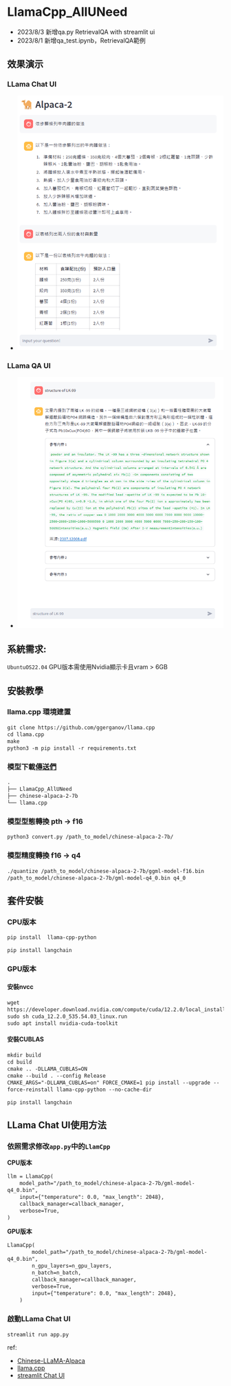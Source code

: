 # LlamaCpp_AllUNeed

- 2023/8/3 新增qa.py RetrievalQA with streamlit ui 
- 2023/8/1 新增qa_test.ipynb，RetrievalQA範例

## 效果演示
### LLama Chat UI
- ![DEMO](Demo.png)

### LLama QA UI
- ![DEMO](QA_demo.png)
  
## 系統需求: 
`UbuntuOS22.04` GPU版本需使用Nvidia顯示卡且vram > 6GB

## 安裝教學

### llama.cpp 環境建置
```
git clone https://github.com/ggerganov/llama.cpp
cd llama.cpp
make
python3 -m pip install -r requirements.txt
```

### 模型下載[傳送們](https://huggingface.co/ziqingyang/chinese-alpaca-2-7b)
```
.
├── LlamaCpp_AllUNeed
├── chinese-alpaca-2-7b
└── llama.cpp
```

### 模型型態轉換 pth -> f16
```
python3 convert.py /path_to_model/chinese-alpaca-2-7b/
```

### 模型精度轉換 f16 -> q4
```
./quantize /path_to_model/chinese-alpaca-2-7b/ggml-model-f16.bin /path_to_model/chinese-alpaca-2-7b/gml-model-q4_0.bin q4_0
```

## 套件安裝
### CPU版本
```
pip install  llama-cpp-python
```

```
pip install langchain
```

### GPU版本

#### 安裝nvcc
```
wget https://developer.download.nvidia.com/compute/cuda/12.2.0/local_installers/cuda_12.2.0_535.54.03_linux.run
sudo sh cuda_12.2.0_535.54.03_linux.run
sudo apt install nvidia-cuda-toolkit

```
#### 安裝CUBLAS
```
mkdir build
cd build
cmake .. -DLLAMA_CUBLAS=ON
cmake --build . --config Release
CMAKE_ARGS="-DLLAMA_CUBLAS=on" FORCE_CMAKE=1 pip install --upgrade --force-reinstall llama-cpp-python --no-cache-dir
```

```
pip install langchain
```

## LLama Chat UI使用方法
### 依照需求修改`app.py`中的`LlamCpp`

**CPU版本**
```
llm = LlamaCpp(
    model_path="/path_to_model/chinese-alpaca-2-7b/gml-model-q4_0.bin",
    input={"temperature": 0.0, "max_length": 2048},
    callback_manager=callback_manager,
    verbose=True,
)
```

**GPU版本**
```
LlamaCpp(
        model_path="/path_to_model/chinese-alpaca-2-7b/gml-model-q4_0.bin",
        n_gpu_layers=n_gpu_layers,
        n_batch=n_batch,
        callback_manager=callback_manager,
        verbose=True,
        input={"temperature": 0.0, "max_length": 2048},
    )
```

### 啟動LLama Chat UI
```
streamlit run app.py
```



ref:
- [Chinese-LLaMA-Alpaca](https://github.com/ymcui/Chinese-LLaMA-Alpaca)
- [llama.cpp](https://github.com/ggerganov/llama.cpp)
- [streamlit Chat UI](https://medium.com/@daydreamersjp/implementing-locally-hosted-llama2-chat-ui-using-streamlit-53b181651b4e)
